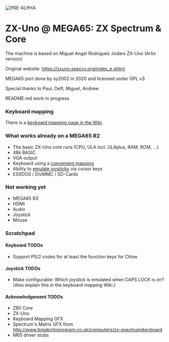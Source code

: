 ![PRE-ALPHA](https://img.shields.io/badge/-WARNING%3A%20PRE--ALPHA-red)

ZX-Uno @ MEGA65: ZX Spectrum & Core
===================================

The machine is based on Miguel Angel Rodriguez Jodars ZX-Uno (Artix version)

Original website: https://zxuno.speccy.org/index_e.shtml

MEGA65 port done by sy2002 in 2020 and licensed under GPL v3

Special thanks to Paul, Deft, Miguel, Andrew

README.md work-in progress

### Keyboard mapping

There is a [keyboard mapping page in the Wiki](https://github.com/sy2002/zxuno4mega65/wiki/Keyboard-Mapping).

### What works already on a MEGA65 R2

* The basic ZX-Uno core runs (CPU, ULA incl. ULAplus, RAM, ROM, ...)
* 48k BASIC
* VGA output
* Keyboard using a [convenient mapping](https://github.com/sy2002/zxuno4mega65/wiki/Keyboard-Mapping)
* Ability to [emulate joysticks](https://github.com/sy2002/zxuno4mega65/wiki/Keyboard#cursor-keys-standard-and-joystick-mode) via cursor keys
* ESXDOS / DivMMC / SD-Cards

### Not working yet

* MEGA65 R3
* HDMI
* Audio
* Joystick
* Mouse

### Scratchpad

#### Keyboard TODOs

* Support PS/2 codes for at least the function keys for Chloe

#### Joystick TODOs

* Make configurable: Which joystick is emulated when CAPS LOCK is on? (Also explain this in the keyboard mapping Wiki.)

#### Acknowledgement TODOs

* Z80 Core
* ZX-Uno
* Keyboard Mapping GFX
* Spectrum's Matrix GFX from http://www.breakintoprogram.co.uk/computers/zx-spectrum/keyboard
* M65 driver stubs
